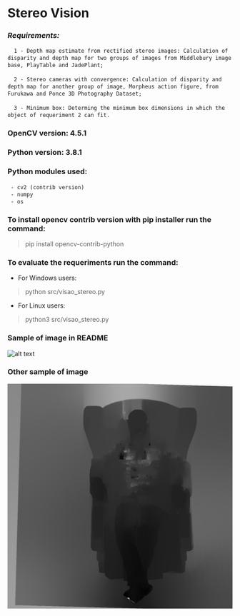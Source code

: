 # Stereo Vision

### *Requirements:*
      1 - Depth map estimate from rectified stereo images: Calculation of disparity and depth map for two groups of images from Middlebury image base, PlayTable and JadePlant;

      2 - Stereo cameras with convergence: Calculation of disparity and depth map for another group of image, Morpheus action figure, from Furukawa and Ponce 3D Photography Dataset;

      3 - Minimum box: Determing the minimum box dimensions in which the object of requeriment 2 can fit.

### OpenCV version: 4.5.1
### Python version: 3.8.1

### Python modules used:
     - cv2 (contrib version) 
     - numpy  
     - os

### To install opencv contrib version with pip installer run the command:
>pip install opencv-contrib-python

### To evaluate the requeriments run the command:
- For Windows users:
>python src/visao_stereo.py
- For Linux users:
>python3 src/visao_stereo.py

### Sample of image in README
![alt text](https://www.serpro.gov.br/menu/noticias/noticias-2020/o-que-eh-visao-computacional/imagem1artigo.png/@@images/eeb269b6-1014-4539-a03d-946d931d535f.png)

### Other sample of image
![alt text](data/FurukawaPonce/profundidade.png)